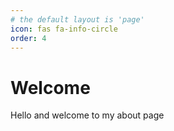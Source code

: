 ```yaml
---
# the default layout is 'page'
icon: fas fa-info-circle
order: 4
---
```


# Welcome

Hello and welcome to my about page
